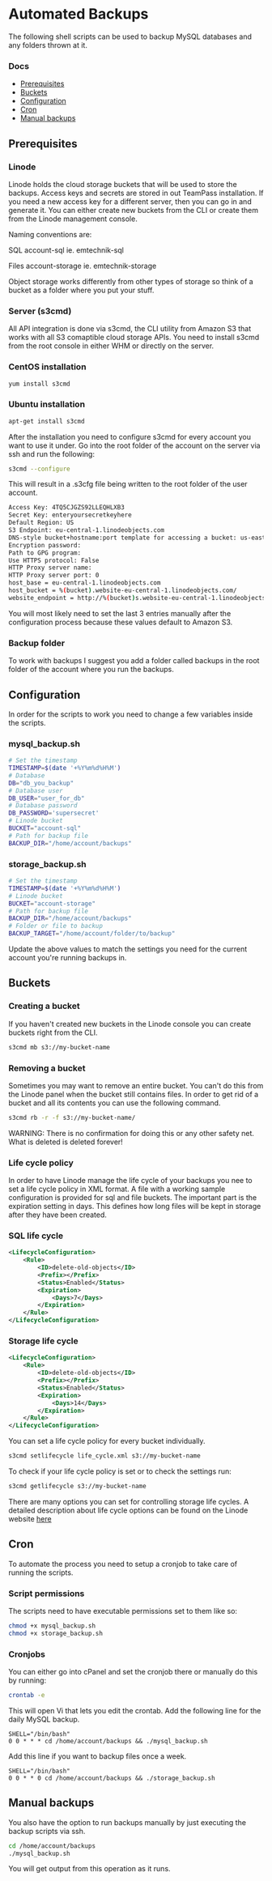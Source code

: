 # Automated Backups

The following shell scripts can be used to backup MySQL databases and any folders thrown at it.

### Docs

-   [Prerequisites](#prerequisites)
-   [Buckets](#buckets)
-   [Configuration](#configuration)
-   [Cron](#cron)
-   [Manual backups](#manual-backups)

## Prerequisites

### Linode

Linode holds the cloud storage buckets that will be used to store the backups. Access keys and secrets are stored in
out TeamPass installation. If you need a new access key for a different server, then you can go in and generate it. You
can either create new buckets from the CLI or create them from the Linode management console.

Naming conventions are:

SQL
account-sql ie. emtechnik-sql

Files
account-storage ie. emtechnik-storage

Object storage works differently from other types of storage so think of a bucket as a folder where you put your stuff.

### Server (s3cmd)

All API integration is done via s3cmd, the CLI utility from Amazon S3 that works with all S3 comaptible cloud storage APIs.
You need to install s3cmd from the root console in either WHM or directly on the server.

### CentOS installation

```bash
yum install s3cmd
```

### Ubuntu installation

```bash
apt-get install s3cmd
```

After the installation you need to configure s3cmd for every account you want to use it under. Go into the root folder of the account on the server via ssh and run the following:

```bash
s3cmd --configure
```

This will result in a .s3cfg file being written to the root folder of the user account.

```bash
Access Key: 4TQ5CJGZS92LLEQHLXB3
Secret Key: enteryoursecretkeyhere
Default Region: US
S3 Endpoint: eu-central-1.linodeobjects.com
DNS-style bucket+hostname:port template for accessing a bucket: us-east-1.linodeobjects.com
Encryption password:
Path to GPG program:
Use HTTPS protocol: False
HTTP Proxy server name:
HTTP Proxy server port: 0
host_base = eu-central-1.linodeobjects.com
host_bucket = %(bucket).website-eu-central-1.linodeobjects.com/
website_endpoint = http://%(bucket)s.website-eu-central-1.linodeobjects.com/
```

You will most likely need to set the last 3 entries manually after the configuration process because these values default to
Amazon S3.

### Backup folder

To work with backups I suggest you add a folder called backups in the root folder of the account where you run the backups.

## Configuration

In order for the scripts to work you need to change a few variables inside the scripts.

### mysql_backup.sh

```sh
# Set the timestamp
TIMESTAMP=$(date '+%Y%m%d%H%M')
# Database
DB="db_you_backup"
# Database user
DB_USER="user_for_db"
# Database password
DB_PASSWORD='supersecret'
# Linode bucket
BUCKET="account-sql"
# Path for backup file
BACKUP_DIR="/home/account/backups"
```

### storage_backup.sh

```sh
# Set the timestamp
TIMESTAMP=$(date '+%Y%m%d%H%M')
# Linode bucket
BUCKET="account-storage"
# Path for backup file
BACKUP_DIR="/home/account/backups"
# Folder or file to backup
BACKUP_TARGET="/home/account/folder/to/backup"
```

Update the above values to match the settings you need for the current account you're running backups in.

## Buckets

### Creating a bucket

If you haven't created new buckets in the Linode console you can create buckets right from the CLI.

```bash
s3cmd mb s3://my-bucket-name
```

### Removing a bucket

Sometimes you may want to remove an entire bucket. You can't do this from the Linode panel when the bucket still contains
files. In order to get rid of a bucket and all its contents you can use the following command.

```bash
s3cmd rb -r -f s3://my-bucket-name/
```

WARNING: There is no confirmation for doing this or any other safety net. What is deleted is deleted forever!

### Life cycle policy

In order to have Linode manage the life cycle of your backups you nee to set a life cycle policy in XML format. A file with
a working sample configuration is provided for sql and file buckets. The important part is the expiration setting in days. This defines how long files will be kept in storage after they have been created.

### SQL life cycle

```xml
<LifecycleConfiguration>
    <Rule>
        <ID>delete-old-objects</ID>
        <Prefix></Prefix>
        <Status>Enabled</Status>
        <Expiration>
            <Days>7</Days>
        </Expiration>
    </Rule>
</LifecycleConfiguration>
```

### Storage life cycle

```xml
<LifecycleConfiguration>
    <Rule>
        <ID>delete-old-objects</ID>
        <Prefix></Prefix>
        <Status>Enabled</Status>
        <Expiration>
            <Days>14</Days>
        </Expiration>
    </Rule>
</LifecycleConfiguration>
```

You can set a life cycle policy for every bucket individually.

```bash
s3cmd setlifecycle life_cycle.xml s3://my-bucket-name
```

To check if your life cycle policy is set or to check the settings run:

```bash
s3cmd getlifecycle s3://my-bucket-name
```

There are many options you can set for controlling storage life cycles. A detailed description about life cycle options can be found on the Linode website [here](https://www.linode.com/docs/platform/object-storage/how-to-manage-objects-with-lifecycle-policies)

## Cron

To automate the process you need to setup a cronjob to take care of running the scripts.

### Script permissions

The scripts need to have executable permissions set to them like so:

```bash
chmod +x mysql_backup.sh
chmod +x storage_backup.sh
```

### Cronjobs

You can either go into cPanel and set the cronjob there or manually do this by running:

```bash
crontab -e
```

This will open Vi that lets you edit the crontab. Add the following line for the daily MySQL backup.

```vi
SHELL="/bin/bash"
0 0 * * * cd /home/account/backups && ./mysql_backup.sh
```

Add this line if you want to backup files once a week.

```vi
SHELL="/bin/bash"
0 0 * * 0 cd /home/account/backups && ./storage_backup.sh
```

## Manual backups

You also have the option to run backups manually by just executing the backup scripts via ssh.

```bash
cd /home/account/backups
./mysql_backup.sh
```

You will get output from this operation as it runs.
